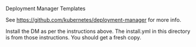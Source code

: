 Deployment Manager Templates

See https://github.com/kubernetes/deployment-manager for more info.


Install the DM as per the instructions above. The install.yml in this
directory is from those instructions. You should get a fresh copy.
